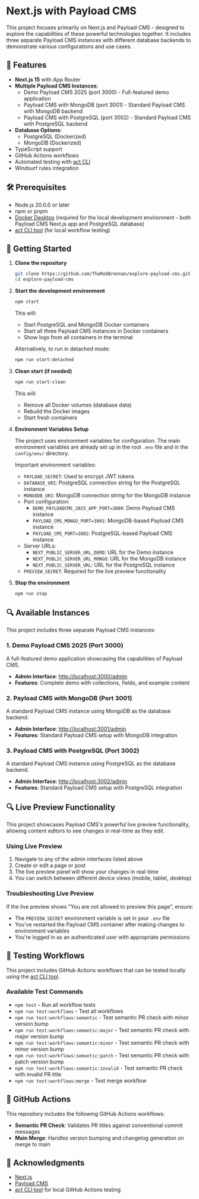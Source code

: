 # Next.js with Payload CMS

This project focuses primarily on Next.js and Payload CMS - designed to explore the capabilities of these powerful technologies together. It includes three separate Payload CMS instances with different database backends to demonstrate various configurations and use cases.

## 🚀 Features

- **Next.js 15** with App Router
- **Multiple Payload CMS Instances**:
  - Demo Payload CMS 2025 (port 3000) - Full-featured demo application
  - Payload CMS with MongoDB (port 3001) - Standard Payload CMS with MongoDB backend
  - Payload CMS with PostgreSQL (port 3002) - Standard Payload CMS with PostgreSQL backend
- **Database Options**:
  - PostgreSQL (Dockerized)
  - MongoDB (Dockerized)
- TypeScript support
- GitHub Actions workflows
- Automated testing with [act CLI](https://github.com/nektos/act)
- Windsurf rules integration

## 🛠️ Prerequisites

- Node.js 20.0.0 or later
- npm or pnpm
- [Docker Desktop](https://www.docker.com/products/docker-desktop/) (required for the local development environment - both Payload CMS Next.js app and PostgreSQL database)
- [act CLI tool](https://github.com/nektos/act) (for local workflow testing)

## 🚦 Getting Started

1. **Clone the repository**

   ```bash
   git clone https://github.com/TheRobBrennan/explore-payload-cms.git
   cd explore-payload-cms
   ```

2. **Start the development environment**

   ```bash
   npm start
   ```

   This will:
   - Start PostgreSQL and MongoDB Docker containers
   - Start all three Payload CMS instances in Docker containers
   - Show logs from all containers in the terminal

   Alternatively, to run in detached mode:

   ```bash
   npm run start:detached
   ```

3. **Clean start (if needed)**

   ```bash
   npm run start:clean
   ```

   This will:
   - Remove all Docker volumes (database data)
   - Rebuild the Docker images
   - Start fresh containers

4. **Environment Variables Setup**

   The project uses environment variables for configuration. The main environment variables are already set up in the root `.env` file and in the `config/env/` directory.

   Important environment variables:
   - `PAYLOAD_SECRET`: Used to encrypt JWT tokens
   - `DATABASE_URI`: PostgreSQL connection string for the PostgreSQL instance
   - `MONGODB_URI`: MongoDB connection string for the MongoDB instance
   - Port configuration:
     - `DEMO_PAYLOADCMS_2025_APP_PORT=3000`: Demo Payload CMS instance
     - `PAYLOAD_CMS_MONGO_PORT=3001`: MongoDB-based Payload CMS instance
     - `PAYLOAD_CMS_PORT=3002`: PostgreSQL-based Payload CMS instance
   - Server URLs:
     - `NEXT_PUBLIC_SERVER_URL_DEMO`: URL for the Demo instance
     - `NEXT_PUBLIC_SERVER_URL_MONGO`: URL for the MongoDB instance
     - `NEXT_PUBLIC_SERVER_URL`: URL for the PostgreSQL instance
   - `PREVIEW_SECRET`: Required for the live preview functionality

5. **Stop the environment**

   ```bash
   npm run stop
   ```

## 🔍 Available Instances

This project includes three separate Payload CMS instances:

### 1. Demo Payload CMS 2025 (Port 3000)

A full-featured demo application showcasing the capabilities of Payload CMS.

- **Admin Interface**: [http://localhost:3000/admin](http://localhost:3000/admin)
- **Features**: Complete demo with collections, fields, and example content

### 2. Payload CMS with MongoDB (Port 3001)

A standard Payload CMS instance using MongoDB as the database backend.

- **Admin Interface**: [http://localhost:3001/admin](http://localhost:3001/admin)
- **Features**: Standard Payload CMS setup with MongoDB integration

### 3. Payload CMS with PostgreSQL (Port 3002)

A standard Payload CMS instance using PostgreSQL as the database backend.

- **Admin Interface**: [http://localhost:3002/admin](http://localhost:3002/admin)
- **Features**: Standard Payload CMS setup with PostgreSQL integration

## 🔍 Live Preview Functionality

This project showcases Payload CMS's powerful live preview functionality, allowing content editors to see changes in real-time as they edit.

### Using Live Preview

1. Navigate to any of the admin interfaces listed above
2. Create or edit a page or post
3. The live preview panel will show your changes in real-time
4. You can switch between different device views (mobile, tablet, desktop)

### Troubleshooting Live Preview

If the live preview shows "You are not allowed to preview this page", ensure:

- The `PREVIEW_SECRET` environment variable is set in your `.env` file
- You've restarted the Payload CMS container after making changes to environment variables
- You're logged in as an authenticated user with appropriate permissions

## 🧪 Testing Workflows

This project includes GitHub Actions workflows that can be tested locally using the [act CLI tool](https://github.com/nektos/act).

### Available Test Commands

- `npm test` - Run all workflow tests
- `npm run test:workflows` - Test all workflows
- `npm run test:workflows:semantic` - Test semantic PR check with minor version bump
- `npm run test:workflows:semantic:major` - Test semantic PR check with major version bump
- `npm run test:workflows:semantic:minor` - Test semantic PR check with minor version bump
- `npm run test:workflows:semantic:patch` - Test semantic PR check with patch version bump
- `npm run test:workflows:semantic:invalid` - Test semantic PR check with invalid PR title
- `npm run test:workflows:merge` - Test merge workflow

## 🤖 GitHub Actions

This repository includes the following GitHub Actions workflows:

- **Semantic PR Check**: Validates PR titles against conventional commit messages
- **Main Merge**: Handles version bumping and changelog generation on merge to main

## 🙏 Acknowledgments

- [Next.js](https://nextjs.org/)
- [Payload CMS](https://payloadcms.com/)
- [act CLI tool](https://github.com/nektos/act) for local GitHub Actions testing

